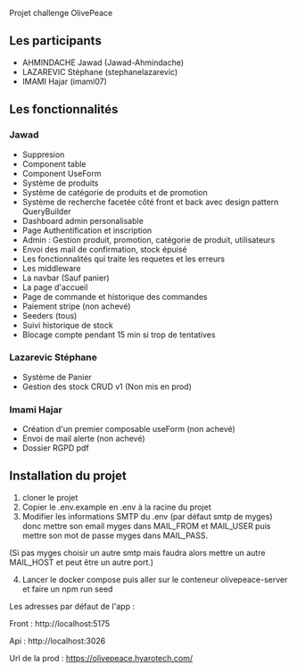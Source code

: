Projet challenge OlivePeace

## Les participants
- AHMINDACHE Jawad (Jawad-Ahmindache)
- LAZAREVIC Stéphane (stephanelazarevic)
- IMAMI Hajar (imami07)

## Les fonctionnalités

### Jawad
  - Suppresion  
  - Component table
  - Component UseForm
  - Système de produits
  - Système de catégorie de produits et de promotion
  - Système de recherche facetée côté front et back avec design pattern QueryBuilder
  - Dashboard admin personalisable
  - Page Authentification et inscription
  - Admin : Gestion produit, promotion, catégorie de produit, utilisateurs
  - Envoi des mail de confirmation, stock épuisé 
  - Les fonctionnalités qui traite les requetes et les erreurs
  - Les middleware
  - La navbar (Sauf panier)
  - La page d'accueil
  - Page de commande et historique des commandes
  - Paiement stripe (non achevé)
  - Seeders (tous)
  - Suivi historique de stock
  - Blocage compte pendant 15 min si trop de tentatives
    
### Lazarevic Stéphane
  - Système de Panier
  - Gestion des stock CRUD v1 (Non mis en prod)
  
### Imami Hajar
  - Création d'un premier composable useForm (non achevé)
  - Envoi de mail alerte (non achevé)
  - Dossier RGPD pdf
## Installation du projet
1) cloner le projet
2) Copier le .env.example en .env à la racine du projet
3) Modifier les informations SMTP du .env (par défaut smtp de myges) donc mettre son email myges dans MAIL_FROM et MAIL_USER puis mettre son mot de passe myges dans MAIL_PASS.

(Si pas myges choisir un autre smtp mais faudra alors mettre un autre MAIL_HOST et peut être un autre port.)

4) Lancer le docker compose puis aller sur le conteneur olivepeace-server et faire un npm run seed

Les adresses par défaut de l'app : 

Front : http://localhost:5175

Api : http://localhost:3026

Url de la prod : https://olivepeace.hyarotech.com/
